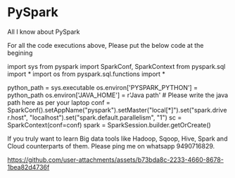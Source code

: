 # PySpark
All I know about PySpark

For all the code executions above, Please put the below code at the begining

import sys
from pyspark import SparkConf, SparkContext
from pyspark.sql import *
import os
from pyspark.sql.functions import *

python_path = sys.executable
os.environ['PYSPARK_PYTHON'] = python_path
os.environ['JAVA_HOME'] = r'Java path' # Please write the java path here as per your laptop
conf = SparkConf().setAppName("pyspark").setMaster("local[*]").set("spark.driver.host", "localhost").set("spark.default.parallelism", "1")
sc = SparkContext(conf=conf)
spark = SparkSession.builder.getOrCreate()

If you truly want to learn Big data tools like Hadoop, Sqoop, Hive, Spark and Cloud counterparts of them. Please ping me on whatsapp 9490716829.

https://github.com/user-attachments/assets/b73bda8c-2233-4660-8678-1bea82d4736f
